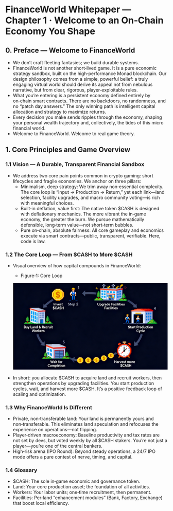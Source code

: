 # FinanceWorld Whitepaper — Chapter 1 · Welcome to an On‑Chain Economy You Shape

## 0. Preface — Welcome to FinanceWorld
- We don’t craft fleeting fantasies; we build durable systems.
- FinanceWorld is not another short‑lived game. It is a pure economic strategy sandbox, built on the high‑performance Monad blockchain. Our design philosophy comes from a simple, powerful belief: a truly engaging virtual world should derive its appeal not from nebulous narrative, but from clear, rigorous, player‑exploitable rules.
- What you’re entering is a persistent economy defined entirely by on‑chain smart contracts. There are no backdoors, no randomness, and no “patch day answers.” The only winning path is intelligent capital allocation and strategy to maximize returns.
- Every decision you make sends ripples through the economy, shaping your personal wealth trajectory and, collectively, the tides of this micro financial world.
- Welcome to FinanceWorld. Welcome to real game theory.

## 1. Core Principles and Game Overview
### 1.1 Vision — A Durable, Transparent Financial Sandbox
- We address two core pain points common in crypto gaming: short lifecycles and fragile economies. We anchor on three pillars:
  - Minimalism, deep strategy: We trim away non‑essential complexity. The core loop is “Input → Production → Return,” yet each link—land selection, facility upgrades, and macro community voting—is rich with meaningful choices.
  - Built‑in deflation, value first: The native token $CASH is designed with deflationary mechanics. The more vibrant the in‑game economy, the greater the burn. We pursue mathematically defensible, long‑term value—not short‑term bubbles.
  - Pure on‑chain, absolute fairness: All core gameplay and economics execute via smart contracts—public, transparent, verifiable. Here, code is law.

### 1.2 The Core Loop — From $CASH to More $CASH
- Visual overview of how capital compounds in FinanceWorld:
  - Figure‑1: Core Loop
  
  ![Figure 1 — Core Loop](./core-loop.jpg)
- In short: you allocate $CASH to acquire land and recruit workers, then strengthen operations by upgrading facilities. You start production cycles, wait, and harvest more $CASH. It’s a positive feedback loop of scaling and optimization.

### 1.3 Why FinanceWorld Is Different
- Private, non‑transferable land: Your land is permanently yours and non‑transferable. This eliminates land speculation and refocuses the experience on operations—not flipping.
- Player‑driven macroeconomy: Baseline productivity and tax rates are not set by devs, but voted weekly by all $CASH stakers. You’re not just a player—you’re one of the central bankers.
- High‑risk arena (IPO Round): Beyond steady operations, a 24/7 IPO mode offers a pure contest of nerve, timing, and capital.

### 1.4 Glossary
- $CASH: The sole in‑game economic and governance token.
- Land: Your core production asset; the foundation of all activities.
- Workers: Your labor units; one‑time recruitment, then permanent.
- Facilities: Per‑land “enhancement modules” (Bank, Factory, Exchange) that boost local efficiency.

